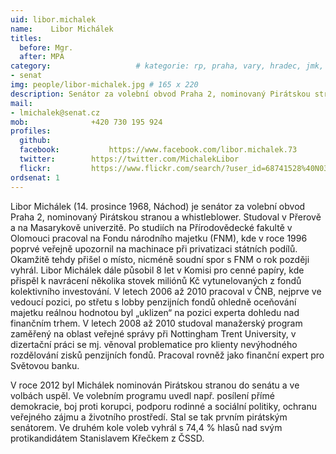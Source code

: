 ```yaml
---
uid: libor.michalek
name:    Libor Michálek
titles:
  before: Mgr. 
  after: MPA
category:                 	# kategorie: rp, praha, vary, hradec, jmk, senat
- senat
img: people/libor-michalek.jpg # 165 x 220
description: Senátor za volební obvod Praha 2, nominovaný Pirátskou stranou             	# kratký popis, max 160 znaků
mail:
- lmichalek@senat.cz
mob:			  +420 730 195 924
profiles:
  github:                 
  facebook: 		  https://www.facebook.com/libor.michalek.73
  twitter: 		  https://twitter.com/MichalekLibor
  flickr:		  https://www.flickr.com/search/?user_id=68741528%40N03&sort=date-taken-desc&view_all=1&text=libor%20mich%C3%A1lek
ordsenat: 1
---
```


Libor Michálek (14. prosince 1968, Náchod) je senátor za volební obvod Praha 2, nominovaný Pirátskou stranou a whistleblower. Studoval v Přerově a na Masarykově univerzitě. Po studiích na Přírodovědecké fakultě v Olomouci pracoval na Fondu národního majetku (FNM), kde v roce 1996 poprvé veřejně upozornil na machinace při privatizaci státních podílů. Okamžitě tehdy přišel o místo, nicméně soudní spor s FNM o rok později vyhrál. Libor Michálek dále působil 8 let v Komisi pro cenné papíry, kde přispěl k navrácení několika stovek miliónů Kč vytunelovaných z fondů kolektivního investování. V letech 2006 až 2010 pracoval v ČNB, nejprve ve vedoucí pozici, po střetu s lobby penzijních fondů ohledně oceňování majetku reálnou hodnotou byl „uklizen“ na pozici experta dohledu nad finančním trhem. V letech 2008 až 2010 studoval manažerský program zaměřený na oblast veřejné správy při Nottingham Trent University, v dizertační práci se mj. věnoval problematice pro klienty nevýhodného rozdělování zisků penzijních fondů. Pracoval rovněž jako finanční expert pro Světovou banku.

V roce 2012 byl Michálek nominován Pirátskou stranou do senátu a ve volbách uspěl. Ve volebním programu uvedl např. posílení přímé demokracie, boj proti korupci, podporu rodinné a sociální politiky, ochranu veřejného zájmu a životního prostředí. Stal se tak prvním pirátským senátorem. Ve druhém kole voleb vyhrál s 74,4 % hlasů nad svým protikandidátem Stanislavem Křečkem z ČSSD.
